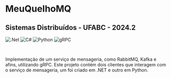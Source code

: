 # MeuQuelhoMQ
## Sistemas Distribuídos - UFABC - 2024.2

![.Net](https://img.shields.io/badge/.NET-5C2D91?style=for-the-badge&logo=.net&logoColor=white)
![C#](https://img.shields.io/badge/c%23-%23239120.svg?style=for-the-badge&logo=csharp&logoColor=white)
![Python](https://img.shields.io/badge/Python-FFD43B?style=for-the-badge&logo=python&logoColor=darkgreen)
![gRPC](https://img.shields.io/badge/gRPC-519FA9?style=for-the-badge)


<br />

Implementação de um serviço de mensageria, como RabbitMQ, Kafka e afins, utilizando gRPC. Este projeto contém dois clientes que interagem com o serviço de mensageria, um foi criado em .NET e outro em Python.